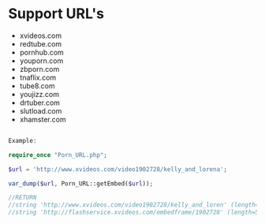 Support URL's
=======

* xvideos.com
* redtube.com
* pornhub.com
* youporn.com
* zbporn.com
* tnaflix.com
* tube8.com
* youjizz.com
* drtuber.com
* slutload.com
* xhamster.com

```php

Example:

require_once "Porn_URL.php";

$url = 'http://www.xvideos.com/video1902728/kelly_and_lorena';

var_dump($url, Porn_URL::getEmbed($url));

//RETURN
//string 'http://www.xvideos.com/video1902728/kelly_and_loren' (length=51)
//string 'http://flashservice.xvideos.com/embedframe/1902728' (length=50)

```
